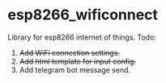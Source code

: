 # esp8266_wificonnect
Library for esp8266 internet of things.
Todo:
1. ~~Add WiFi connection settings.~~
2. ~~Add html template for input config.~~
3. Add telegram bot message send.
 
